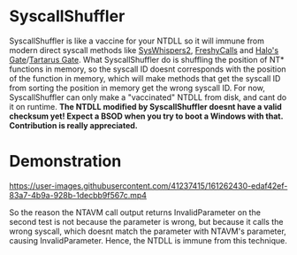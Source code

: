 # SyscallShuffler
SyscallShuffler is like a vaccine for your NTDLL so it will immune from modern direct syscall methods like [SysWhispers2](https://github.com/jthuraisamy/SysWhispers2), [FreshyCalls](https://github.com/crummie5/FreshyCalls) and [Halo's Gate](https://blog.sektor7.net/#!res/2021/halosgate.md)/[Tartarus Gate](https://github.com/trickster0/TartarusGate/). What SyscallShuffler do is shuffling the position of NT* functions in memory, so the syscall ID doesnt corresponds with the position of the function in memory, which will make methods that get the syscall ID from sorting the position in memory get the wrong syscall ID. For now, SyscallShuffler can only make a "vaccinated" NTDLL from disk, and cant do it on runtime. **The NTDLL modified by SyscallShuffler doesnt have a valid checksum yet! Expect a BSOD when you try to boot a Windows with that. Contribution is really appreciated.**

# Demonstration
https://user-images.githubusercontent.com/41237415/161262430-edaf42ef-83a7-4b9a-928b-1decbb9f567c.mp4

So the reason the NTAVM call output returns InvalidParameter on the second test is not because the parameter is wrong, but because it calls the wrong syscall, which doesnt match the parameter with NTAVM's parameter, causing InvalidParameter. Hence, the NTDLL is immune from this technique.
